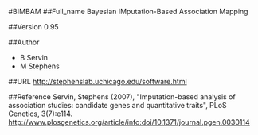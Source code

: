 #BIMBAM
##Full_name
Bayesian IMputation-Based Association Mapping

##Version
0.95

##Author
* B Servin
* M Stephens

##URL
http://stephenslab.uchicago.edu/software.html

##Reference
Servin, Stephens (2007), "Imputation-based analysis of association studies: candidate genes and quantitative traits", PLoS Genetics, 3(7):e114. http://www.plosgenetics.org/article/info:doi/10.1371/journal.pgen.0030114

